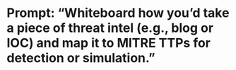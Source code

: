 # Prompt: “Whiteboard how you’d take a piece of threat intel (e.g., blog or IOC) and map it to MITRE TTPs for detection or simulation.”
